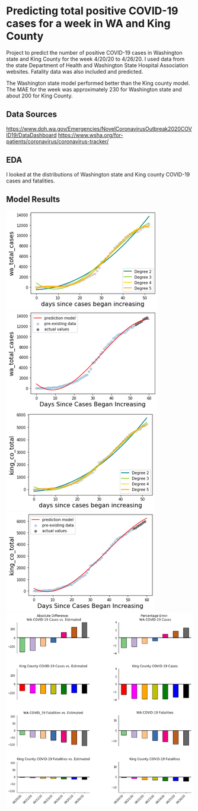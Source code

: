 # Predicting total positive COVID-19 cases for a week in WA and King County
Project to predict the number of positive COVID-19 cases in Washington state and King County for the week 4/20/20 to 4/26/20. I used
data from the state Department of Health and Washington State Hospital Association websites. Fatality data was also included and 
predicted. 

The Washington state model performed better than the King county model. The MAE for the week was approximately 230 for Washington state
and about 200 for King County. 

## Data Sources
https://www.doh.wa.gov/Emergencies/NovelCoronavirusOutbreak2020COVID19/DataDashboard
https://www.wsha.org/for-patients/coronavirus/coronavirus-tracker/

## EDA

I looked at the distributions of Washington state and King county COVID-19 cases and fatalities.



## Model Results

![](https://github.com/kenp8842/wa_covid_predict_week/blob/master/wa_covid_polynomial_fit.png)
![](https://github.com/kenp8842/wa_covid_predict_week/blob/master/wa_covid_results.png)
![](https://github.com/kenp8842/wa_covid_predict_week/blob/master/kingco_covid_poly_fit.png)
![](https://github.com/kenp8842/wa_covid_predict_week/blob/master/kingco_covid_results.png)
![](https://github.com/kenp8842/wa_covid_predict_week/blob/master/covid_results_graphs.png)
